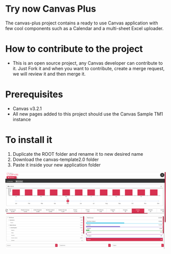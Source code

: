 # Try now Canvas Plus
The canvas-plus project contains a ready to use Canvas application with few cool components such as a Calendar and a multi-sheet Excel uploader.

# How to contribute to the project
* This is an open source project, any Canvas developer can contribute to it. Just Fork it and when you want to contribute, create a merge request, we will review it and then merge it.

# Prerequisites
* Canvas v3.2.1
* All new pages added to this project should use the Canvas Sample TM1 instance

# To install it
1. Duplicate the ROOT folder and rename it to new desired name
1. Download the canvas-template2.0 folder
1. Paste it inside your new application folder
 
<img src="/images/canvas-template-v2.png" >